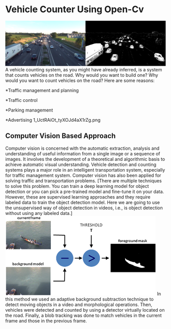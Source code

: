 # Vehicle Counter Using Open-Cv 
<img src="https://github.com/mohan-mathew/vehicle-counter-python/blob/main/1_UctRAiOt_tyXOJd4aX1rZg.png" alt="My cool logo"/>
A vehicle counting system, as you might have already inferred, is a system that counts vehicles on the road. Why would you want to build one? Why would you want to count vehicles on the road? Here are some reasons: 


*Traffic management and planning 

*Traffic control 

*Parking management 

*Advertising 
1_UctRAiOt_tyXOJd4aX1rZg.png
## Computer Vision Based Approach
Computer vision is concerned with the automatic extraction, analysis and understanding of useful information from a single image or a sequence of images. It involves the development of a theoretical and algorithmic basis to achieve automatic visual understanding. Vehicle detection and counting systems plays a major role in an intelligent transportation system, especially for traffic management system. Computer vision has also been applied for solving traffic and transportation problems. [There are multiple techniques to solve this problem. You can train a deep learning model for object detection or you can pick a pre-trained model and fine-tune it on your data. However, these are supervised learning approaches and they require labeled data to train the object detection model. Here we are going to use the unsupervised way of object detection in videos, i.e., is object detection without using any labeled data.] 
<img src="https://github.com/mohan-mathew/vehicle-counter-python/blob/main/0_iNYtQubKAtK0OGG5.png" alt="My cool logo"/>
In this method we used an adaptive background subtraction technique to detect moving objects in a video and morphological operations. Then, vehicles were detected and counted by using a detector virtually located on the road. Finally, a blob tracking was done to match vehicles in the current frame and those in the previous frame.
